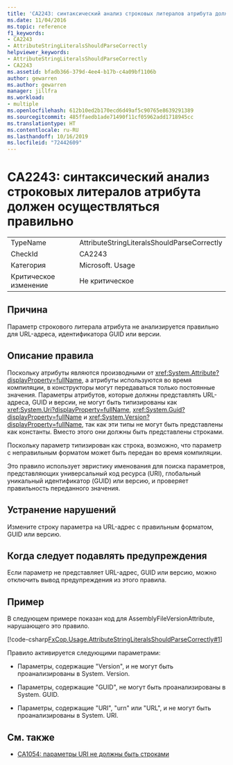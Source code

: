 ```yaml
---
title: 'CA2243: синтаксический анализ строковых литералов атрибута должен осуществляться правильно'
ms.date: 11/04/2016
ms.topic: reference
f1_keywords:
- CA2243
- AttributeStringLiteralsShouldParseCorrectly
helpviewer_keywords:
- AttributeStringLiteralsShouldParseCorrectly
- CA2243
ms.assetid: bfadb366-379d-4ee4-b17b-c4a09bf1106b
author: gewarren
ms.author: gewarren
manager: jillfra
ms.workload:
- multiple
ms.openlocfilehash: 612b10ed2b170ecd6d49af5c90765e8639291389
ms.sourcegitcommit: 485ffaedb1ade71490f11cf05962add1718945cc
ms.translationtype: HT
ms.contentlocale: ru-RU
ms.lasthandoff: 10/16/2019
ms.locfileid: "72442609"
---
```

# <a name="ca2243-attribute-string-literals-should-parse-correctly"></a>CA2243: синтаксический анализ строковых литералов атрибута должен осуществляться правильно

|||
|-|-|
|TypeName|AttributeStringLiteralsShouldParseCorrectly|
|CheckId|CA2243|
|Категория|Microsoft. Usage|
|Критическое изменение|Не критическое|

## <a name="cause"></a>Причина
Параметр строкового литерала атрибута не анализируется правильно для URL-адреса, идентификатора GUID или версии.

## <a name="rule-description"></a>Описание правила
Поскольку атрибуты являются производными от <xref:System.Attribute?displayProperty=fullName>, а атрибуты используются во время компиляции, в конструкторы могут передаваться только постоянные значения. Параметры атрибутов, которые должны представлять URL-адреса, GUID и версии, не могут быть типизированы как <xref:System.Uri?displayProperty=fullName>, <xref:System.Guid?displayProperty=fullName> и <xref:System.Version?displayProperty=fullName>, так как эти типы не могут быть представлены как константы. Вместо этого они должны быть представлены строками.

Поскольку параметр типизирован как строка, возможно, что параметр с неправильным форматом может быть передан во время компиляции.

Это правило использует эвристику именования для поиска параметров, представляющих универсальный код ресурса (URI), глобальный уникальный идентификатор (GUID) или версию, и проверяет правильность переданного значения.

## <a name="how-to-fix-violations"></a>Устранение нарушений
Измените строку параметра на URL-адрес с правильным форматом, GUID или версию.

## <a name="when-to-suppress-warnings"></a>Когда следует подавлять предупреждения
Если параметр не представляет URL-адрес, GUID или версию, можно отключить вывод предупреждения из этого правила.

## <a name="example"></a>Пример
В следующем примере показан код для AssemblyFileVersionAttribute, нарушающего это правило.

[!code-csharp[FxCop.Usage.AttributeStringLiteralsShouldParseCorrectly#1](../code-quality/codesnippet/CSharp/ca2243-attribute-string-literals-should-parse-correctly_1.cs)]

Правило активируется следующими параметрами:

- Параметры, содержащие "Version", и не могут быть проанализированы в System. Version.

- Параметры, содержащие "GUID", не могут быть проанализированы в System. GUID.

- Параметры, содержащие "URI", "urn" или "URL", и не могут быть проанализированы в System. URI.

## <a name="see-also"></a>См. также

- [CA1054: параметры URI не должны быть строками](../code-quality/ca1054-uri-parameters-should-not-be-strings.md)
